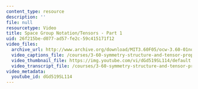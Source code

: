 ```yaml
---
content_type: resource
description: ''
file: null
resourcetype: Video
title: Space Group Notation/Tensors - Part 1
uid: 26f215be-d077-ad57-fe2c-59c415171f12
video_files:
  archive_url: http://www.archive.org/download/MIT3.60F05/ocw-3.60-01nov2005-pt1-220k.mp4
  video_captions_file: /courses/3-60-symmetry-structure-and-tensor-properties-of-materials-fall-2005/d35c59e2872a5fbc833e184db69c6f10_dGd519SL114.vtt
  video_thumbnail_file: https://img.youtube.com/vi/dGd519SL114/default.jpg
  video_transcript_file: /courses/3-60-symmetry-structure-and-tensor-properties-of-materials-fall-2005/43040a3c084d2690978231c408ca3c13_dGd519SL114.pdf
video_metadata:
  youtube_id: dGd519SL114
---
```

